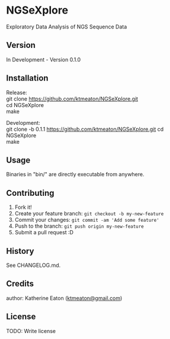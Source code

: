 # NGSeXplore
Exploratory Data Analysis of NGS Sequence Data

## Version

In Development - Version 0.1.0

## Installation

Release:  
git clone https://github.com/ktmeaton/NGSeXplore.git  
cd NGSeXplore  
make

Development:  
git clone -b 0.1.1 https://github.com/ktmeaton/NGSeXplore.git 
cd NGSeXplore  
make

## Usage

Binaries in "bin/" are directly executable from anywhere.

## Contributing

1. Fork it!
2. Create your feature branch: `git checkout -b my-new-feature`
3. Commit your changes: `git commit -am 'Add some feature'`
4. Push to the branch: `git push origin my-new-feature`
5. Submit a pull request :D

## History

See CHANGELOG.md.

## Credits

author: Katherine Eaton (ktmeaton@gmail.com)

## License

TODO: Write license

